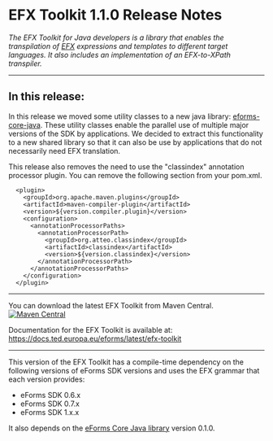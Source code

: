 # EFX Toolkit 1.1.0 Release Notes

_The EFX Toolkit for Java developers is a library that enables the transpilation of [EFX](https://docs.ted.europa.eu/eforms/latest/efx) expressions and templates to different target languages. It also includes an implementation of an EFX-to-XPath transpiler._

---
## In this release:

In this release we moved some utility classes to a new java library: [eforms-core-java](https://github.com/OP-TED/eforms-core-java). These utility classes enable the parallel use of multiple major versions of the SDK by applications. We decided to extract this functionality to a new shared library so that it can also be use by applications that do not necessarily need EFX translation.  

This release also removes the need to use the "classindex" annotation processor plugin. You can remove the following section from your pom.xml.

```
  <plugin>
    <groupId>org.apache.maven.plugins</groupId>
    <artifactId>maven-compiler-plugin</artifactId>
    <version>${version.compiler.plugin}</version>
    <configuration>
      <annotationProcessorPaths>
        <annotationProcessorPath>
          <groupId>org.atteo.classindex</groupId>
          <artifactId>classindex</artifactId>
          <version>${version.classindex}</version>
        </annotationProcessorPath>
      </annotationProcessorPaths>
    </configuration>
  </plugin>
```

---

You can download the latest EFX Toolkit from Maven Central.  
[![Maven Central](https://img.shields.io/maven-central/v/eu.europa.ted.eforms/efx-toolkit-java?label=Download%20&style=flat-square)](https://search.maven.org/search?q=g:%22eu.europa.ted.eforms%22%20AND%20a:%22efx-toolkit-java%22)

Documentation for the EFX Toolkit is available at: https://docs.ted.europa.eu/eforms/latest/efx-toolkit

---

This version of the EFX Toolkit has a compile-time dependency on the following versions of eForms SDK versions and uses the EFX grammar that each version provides:
- eForms SDK 0.6.x
- eForms SDK 0.7.x
- eForms SDK 1.x.x

It also depends on the [eForms Core Java library](https://github.com/OP-TED/eforms-core-java) version 0.1.0.
